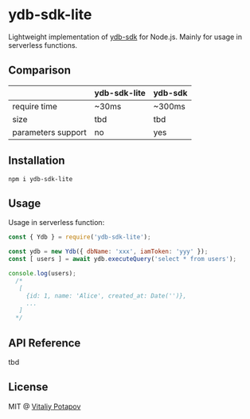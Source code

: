 # ydb-sdk-lite
Lightweight implementation of [ydb-sdk](https://github.com/yandex-cloud/ydb-nodejs-sdk) for Node.js.
Mainly for usage in serverless functions.

## Comparison
|   | ydb-sdk-lite  | ydb-sdk |
| - | - | - |
| require time | ~30ms  | ~300ms  |
| size | tbd  | tbd  |
| parameters support | no  | yes  |

## Installation
```
npm i ydb-sdk-lite
```

## Usage
Usage in serverless function:
```js
const { Ydb } = require('ydb-sdk-lite');

const ydb = new Ydb({ dbName: 'xxx', iamToken: 'yyy' });
const [ users ] = await ydb.executeQuery('select * from users');

console.log(users);
  /*
   [
     {id: 1, name: 'Alice', created_at: Date('')},
     ...
   ]
  */
```

## API Reference
tbd

## License
MIT @ [Vitaliy Potapov](https://github.com/vitalets)



